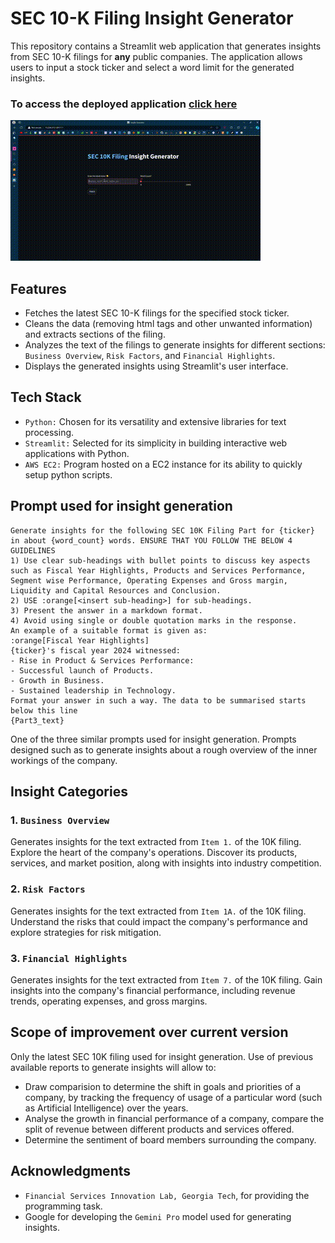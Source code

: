 # SEC 10-K Filing Insight Generator

This repository contains a Streamlit web application that generates insights from SEC 10-K filings for **any** public companies. 
The application allows users to input a stock ticker and select a word limit for the generated insights.

### To access the deployed application [click here](http://13.234.213.129:8501/)
![](InsightGenerator.gif)

## Features

- Fetches the latest SEC 10-K filings for the specified stock ticker.
- Cleans the data (removing html tags and other unwanted information) and extracts sections of the filing.
- Analyzes the text of the filings to generate insights for different sections: `Business Overview`, `Risk Factors`, and `Financial Highlights`.
- Displays the generated insights using Streamlit's user interface.

## Tech Stack
- `Python:` Chosen for its versatility and extensive libraries for text processing.
- `Streamlit:` Selected for its simplicity in building interactive web applications with Python.
- `AWS EC2:` Program hosted on a EC2 instance for its ability to quickly setup python scripts.

## Prompt used for insight generation
```
Generate insights for the following SEC 10K Filing Part for {ticker} in about {word_count} words. ENSURE THAT YOU FOLLOW THE BELOW 4 GUIDELINES
1) Use clear sub-headings with bullet points to discuss key aspects such as Fiscal Year Highlights, Products and Services Performance, Segment wise Performance, Operating Expenses and Gross margin, Liquidity and Capital Resources and Conclusion.
2) USE :orange[<insert sub-heading>] for sub-headings.
3) Present the answer in a markdown format.
4) Avoid using single or double quotation marks in the response.
An example of a suitable format is given as:
:orange[Fiscal Year Highlights]
{ticker}'s fiscal year 2024 witnessed:
- Rise in Product & Services Performance:
- Successful launch of Products.
- Growth in Business.
- Sustained leadership in Technology.
Format your answer in such a way. The data to be summarised starts below this line
{Part3_text}
```
One of the three similar prompts used for insight generation. Prompts designed such as to generate insights about a rough overview of the inner workings of the company.

## Insight Categories

### 1. `Business Overview`
Generates insights for the text extracted from `Item 1.` of the 10K filing. Explore the heart of the company's operations. Discover its products, services, and market position, along with insights into industry competition.
### 2. `Risk Factors`
Generates insights for the text extracted from `Item 1A.` of the 10K filing. Understand the risks that could impact the company's performance and explore strategies for risk mitigation.
### 3. `Financial Highlights`
Generates insights for the text extracted from `Item 7.` of the 10K filing. Gain insights into the company's financial performance, including revenue trends, operating expenses, and gross margins.

## Scope of improvement over current version
Only the latest SEC 10K filing used for insight generation. Use of previous available reports to generate insights will allow to:
- Draw comparision to determine the shift in goals and priorities of a company, by tracking the frequency of usage of a particular word (such as Artificial Intelligence) over the years.
- Analyse the growth in financial performance of a company, compare the split of revenue between different products and services offered.
- Determine the sentiment of board members surrounding the company.

## Acknowledgments
- `Financial Services Innovation Lab, Georgia Tech`, for providing the programming task.
- Google for developing the `Gemini Pro` model used for generating insights.

